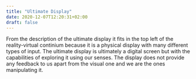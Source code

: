 ```yaml
---
title: "Ultimate Display"
date: 2020-12-07T12:20:31+02:00
draft: false
---
```


From the description of the ultimate display it fits in the top left of the reality-virtual continium  because it is a physical display with many different types of input.
The ultimate display is ultimately a digital screen but with the capabilities of exploring it using our senses.
The display does not provide any feedback to us apart from the visual one and we are the ones manipulating it.